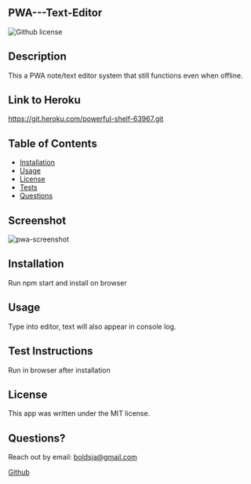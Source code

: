 ## PWA---Text-Editor
![Github license](https://img.shields.io/badge/license-MIT-blue.svg)


## Description
This a PWA note/text editor system that still functions even when offline.

## Link to Heroku
https://git.heroku.com/powerful-shelf-63967.git


## Table of Contents
  * [Installation](#installation)
  * [Usage](#usage)
  * [License](#license)
  * [Tests](#tests)
  * [Questions](#questions)

## Screenshot
![pwa-screenshot](https://user-images.githubusercontent.com/100175351/166854266-3f8212c2-726b-4355-bbde-e0908fc831e6.png)


## Installation
Run npm start and install on browser

## Usage
Type into editor, text will also appear in console log.

## Test Instructions
Run in browser after installation

## License

This app was written under the MIT license.

## Questions?
Reach out by email: boldsja@gmail.com

[Github](https://github.com/boldsja/) 

